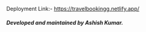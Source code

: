 Deployment Link:-
https://travelbookingg.netlify.app/

##### Developed and maintained by Ashish Kumar.
